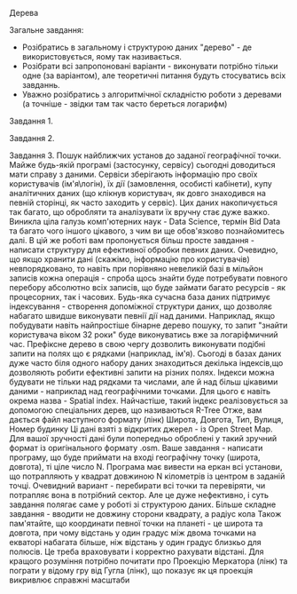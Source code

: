 Дерева

Загальне завдання:
- Розібратись в загальному і структурою даних "дерево" - де використовується, яому так називається.
- Розібрати всі запропоновані варіанти - виконувати потрібно тільки одне (за варіантом), але теоретичні питання будуть стосуватись всіх завданнь.
- Уважно розібратись з алгоритмічної складністю роботи з деревами (а точніше - звідки там так часто береться логарифм) 


Завдання 1.


Завдання 2.


Завдання 3. Пошук найближчих установ до заданої географічної точки.
Майже будь-якій програмі (застосунку, сервісу) сьогодні доводиться мати справу з  даними. Сервіси зберігають інформацію про своїх користувачів (ім'я\логін), їх дії (замовлення, особисті кабінети), купу аналітичних даних (що клікнув користувач, як довго знаходився на певній сторінці, як часто заходить у сервіс). Цих даних накопичується так багато, що обробляти та аналізувати їх вручну стає дуже важко. Виникла ціла галузь комп'ютерних наук - Data Science, термін Bid Data та багато чого іншого цікавого, з чим ви ще обов'язково познайомитесь далі.
В цій же роботі вам пропонується більш просте завдання - написати структуру  для ефективної обробки певних даних. Очевидно, що якщо хранити дані (скажімо, інформацію про користувачів) невпорядковано, то навіть при порівняно невеликій базі в мільйон записів кожна операція - спроба щось знайти буде потребувати повного перебору абсолютно всіх записів, що буде займати багато ресурсів - як процесорних, так і часових.
Будь-яка сучасна база даних підтримує індексування - створення допоміжної структури даних, що дозволяє набагато швидше виконувати певнії дії над даними. Наприклад, якщо побудувати навіть найпростіше бінарне дерево пошуку, то запит "знайти користувача віком 32 роки" буде виконуватись вже за логаріфмичний час. Префіксне дерево в свою чергу дозволить виконувати подібні запити на полях що є рядками (наприклад, ім'я). Сьогоді в базах даних дуже часто біля одного набору даних знаходиться декілька індексів,що дозволяють робити ефективні запити на різних полях.
Індекси можна будувати не тільки над рядками та числами, але й над більш цікавими даними - наприклад над географічними точками. Для цього є навіть окрема назва - Spatial index. Найчастіше,  такий індекс реалізовується за допомогою спеціальних дерев, що називаються R-Tree
Отже, вам дається файл наступного формату (лінк)
Широта, Довгота, Тип, Вулиця, Номер будинку
Ці дані взяті з відкритих джерел - із Open Street Map. Для вашої зручності дані були попередньо оброблені у такий зручний формат із оригінального формату .osm. Ваше завдання - написати програму, що буде приймати на вході географічну точку (широта, довгота), ті ціле число  N. Програма має вивести на еркан всі установи, що потрапляють у квадрат довжиною N кілометрів із центром в заданій точці. Очевидний вариант - перебирати всі точки та перевіряти, чи потрапляє вона в потрібний сектор. Але це дуже нефективно, і суть завдання полягає саме у роботі зі структурою даних.
Більше складне завдання - вводити не довжину сторони квадрату, а радіус кола
Також пам'ятайте, що координати  певної точки на планеті - це широта та довгота, при чому відстань у один градус між двома точками на екваторі набагата більше, ніж відстань у один градус близкьо для полюсів. Це треба враховувати і корректно рахувати відстані.  Для кращого розуміння потрібно почитати про Проекцію Меркатора (лінк) та пограти у відому гру від Гугла (лінк), що показує як ця проекція викривлює справжні масштаби
